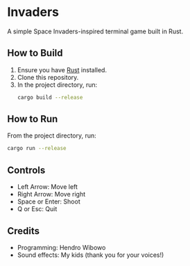 # Invaders

A simple Space Invaders-inspired terminal game built in Rust.

## How to Build

1. Ensure you have [Rust](https://www.rust-lang.org/tools/install) installed.
2. Clone this repository.
3. In the project directory, run:
   ```sh
   cargo build --release
   ```

## How to Run

From the project directory, run:
```sh
cargo run --release
```

## Controls
- Left Arrow: Move left
- Right Arrow: Move right
- Space or Enter: Shoot
- Q or Esc: Quit

## Credits
- Programming: Hendro Wibowo
- Sound effects: My kids (thank you for your voices!)
